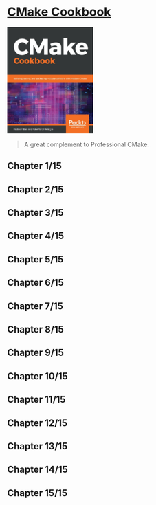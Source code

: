 # [CMake Cookbook](https://www.amazon.com/CMake-Cookbook-Building-packaging-software/dp/1788470710)
<img alt="9781788470711" src="../covers/9781788470711.jpg" width="200"/>

> A great complement to Professional CMake.

## Chapter 1/15
## Chapter 2/15
## Chapter 3/15
## Chapter 4/15
## Chapter 5/15
## Chapter 6/15
## Chapter 7/15
## Chapter 8/15
## Chapter 9/15
## Chapter 10/15
## Chapter 11/15
## Chapter 12/15
## Chapter 13/15
## Chapter 14/15
## Chapter 15/15
